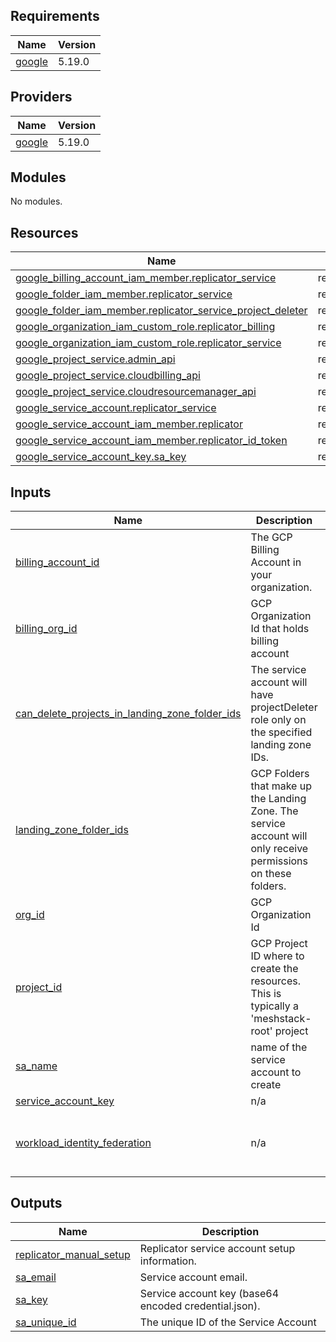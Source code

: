 <!-- BEGIN_TF_DOCS -->
## Requirements

| Name | Version |
|------|---------|
| <a name="requirement_google"></a> [google](#requirement\_google) | 5.19.0 |

## Providers

| Name | Version |
|------|---------|
| <a name="provider_google"></a> [google](#provider\_google) | 5.19.0 |

## Modules

No modules.

## Resources

| Name | Type |
|------|------|
| [google_billing_account_iam_member.replicator_service](https://registry.terraform.io/providers/hashicorp/google/5.19.0/docs/resources/billing_account_iam_member) | resource |
| [google_folder_iam_member.replicator_service](https://registry.terraform.io/providers/hashicorp/google/5.19.0/docs/resources/folder_iam_member) | resource |
| [google_folder_iam_member.replicator_service_project_deleter](https://registry.terraform.io/providers/hashicorp/google/5.19.0/docs/resources/folder_iam_member) | resource |
| [google_organization_iam_custom_role.replicator_billing](https://registry.terraform.io/providers/hashicorp/google/5.19.0/docs/resources/organization_iam_custom_role) | resource |
| [google_organization_iam_custom_role.replicator_service](https://registry.terraform.io/providers/hashicorp/google/5.19.0/docs/resources/organization_iam_custom_role) | resource |
| [google_project_service.admin_api](https://registry.terraform.io/providers/hashicorp/google/5.19.0/docs/resources/project_service) | resource |
| [google_project_service.cloudbilling_api](https://registry.terraform.io/providers/hashicorp/google/5.19.0/docs/resources/project_service) | resource |
| [google_project_service.cloudresourcemanager_api](https://registry.terraform.io/providers/hashicorp/google/5.19.0/docs/resources/project_service) | resource |
| [google_service_account.replicator_service](https://registry.terraform.io/providers/hashicorp/google/5.19.0/docs/resources/service_account) | resource |
| [google_service_account_iam_member.replicator](https://registry.terraform.io/providers/hashicorp/google/5.19.0/docs/resources/service_account_iam_member) | resource |
| [google_service_account_iam_member.replicator_id_token](https://registry.terraform.io/providers/hashicorp/google/5.19.0/docs/resources/service_account_iam_member) | resource |
| [google_service_account_key.sa_key](https://registry.terraform.io/providers/hashicorp/google/5.19.0/docs/resources/service_account_key) | resource |

## Inputs

| Name | Description | Type | Default | Required |
|------|-------------|------|---------|:--------:|
| <a name="input_billing_account_id"></a> [billing\_account\_id](#input\_billing\_account\_id) | The GCP Billing Account in your organization. | `string` | n/a | yes |
| <a name="input_billing_org_id"></a> [billing\_org\_id](#input\_billing\_org\_id) | GCP Organization Id that holds billing account | `string` | n/a | yes |
| <a name="input_can_delete_projects_in_landing_zone_folder_ids"></a> [can\_delete\_projects\_in\_landing\_zone\_folder\_ids](#input\_can\_delete\_projects\_in\_landing\_zone\_folder\_ids) | The service account will have projectDeleter role only on the specified landing zone IDs. | `set(string)` | `[]` | no |
| <a name="input_landing_zone_folder_ids"></a> [landing\_zone\_folder\_ids](#input\_landing\_zone\_folder\_ids) | GCP Folders that make up the Landing Zone. The service account will only receive permissions on these folders. | `set(string)` | n/a | yes |
| <a name="input_org_id"></a> [org\_id](#input\_org\_id) | GCP Organization Id | `string` | n/a | yes |
| <a name="input_project_id"></a> [project\_id](#input\_project\_id) | GCP Project ID where to create the resources. This is typically a 'meshstack-root' project | `string` | n/a | yes |
| <a name="input_sa_name"></a> [sa\_name](#input\_sa\_name) | name of the service account to create | `string` | n/a | yes |
| <a name="input_service_account_key"></a> [service\_account\_key](#input\_service\_account\_key) | n/a | `bool` | `true` | no |
| <a name="input_workload_identity_federation"></a> [workload\_identity\_federation](#input\_workload\_identity\_federation) | n/a | <pre>object({<br>    pool_id = string<br>    subject = string<br>  })</pre> | n/a | yes |

## Outputs

| Name | Description |
|------|-------------|
| <a name="output_replicator_manual_setup"></a> [replicator\_manual\_setup](#output\_replicator\_manual\_setup) | Replicator service account setup information. |
| <a name="output_sa_email"></a> [sa\_email](#output\_sa\_email) | Service account email. |
| <a name="output_sa_key"></a> [sa\_key](#output\_sa\_key) | Service account key (base64 encoded credential.json). |
| <a name="output_sa_unique_id"></a> [sa\_unique\_id](#output\_sa\_unique\_id) | The unique ID of the Service Account |
<!-- END_TF_DOCS -->